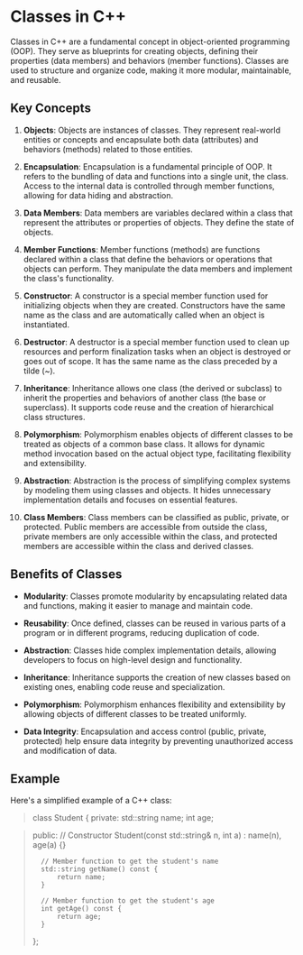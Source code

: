 # Classes in C++

Classes in C++ are a fundamental concept in object-oriented programming (OOP). They serve as blueprints for creating objects, defining their properties (data members) and behaviors (member functions). Classes are used to structure and organize code, making it more modular, maintainable, and reusable.

## Key Concepts

1. **Objects**: Objects are instances of classes. They represent real-world entities or concepts and encapsulate both data (attributes) and behaviors (methods) related to those entities.

2. **Encapsulation**: Encapsulation is a fundamental principle of OOP. It refers to the bundling of data and functions into a single unit, the class. Access to the internal data is controlled through member functions, allowing for data hiding and abstraction.

3. **Data Members**: Data members are variables declared within a class that represent the attributes or properties of objects. They define the state of objects.

4. **Member Functions**: Member functions (methods) are functions declared within a class that define the behaviors or operations that objects can perform. They manipulate the data members and implement the class's functionality.

5. **Constructor**: A constructor is a special member function used for initializing objects when they are created. Constructors have the same name as the class and are automatically called when an object is instantiated.

6. **Destructor**: A destructor is a special member function used to clean up resources and perform finalization tasks when an object is destroyed or goes out of scope. It has the same name as the class preceded by a tilde (~).

7. **Inheritance**: Inheritance allows one class (the derived or subclass) to inherit the properties and behaviors of another class (the base or superclass). It supports code reuse and the creation of hierarchical class structures.

8. **Polymorphism**: Polymorphism enables objects of different classes to be treated as objects of a common base class. It allows for dynamic method invocation based on the actual object type, facilitating flexibility and extensibility.

9. **Abstraction**: Abstraction is the process of simplifying complex systems by modeling them using classes and objects. It hides unnecessary implementation details and focuses on essential features.

10. **Class Members**: Class members can be classified as public, private, or protected. Public members are accessible from outside the class, private members are only accessible within the class, and protected members are accessible within the class and derived classes.

## Benefits of Classes

- **Modularity**: Classes promote modularity by encapsulating related data and functions, making it easier to manage and maintain code.

- **Reusability**: Once defined, classes can be reused in various parts of a program or in different programs, reducing duplication of code.

- **Abstraction**: Classes hide complex implementation details, allowing developers to focus on high-level design and functionality.

- **Inheritance**: Inheritance supports the creation of new classes based on existing ones, enabling code reuse and specialization.

- **Polymorphism**: Polymorphism enhances flexibility and extensibility by allowing objects of different classes to be treated uniformly.

- **Data Integrity**: Encapsulation and access control (public, private, protected) help ensure data integrity by preventing unauthorized access and modification of data.

## Example

Here's a simplified example of a C++ class:

>	class Student {
>	private:
>	    std::string name;
>	    int age;

>	public:
>	    // Constructor
>	    Student(const std::string& n, int a) : name(n), age(a) {}
>	
>	    // Member function to get the student's name
>	    std::string getName() const {
>	        return name;
>	    }
>	
>	    // Member function to get the student's age
>	    int getAge() const {
>	        return age;
>	    }
>	};
